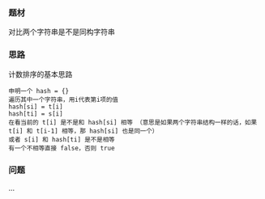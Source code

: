 ### 题材

对比两个字符串是不是同构字符串

### 思路

计数排序的基本思路

```
申明一个 hash = {}
遍历其中一个字符串，用i代表第i项的值
hash[si] = t[i]
hash[ti] = s[i]
在看当前的 t[i] 是不是和 hash[si] 相等 （意思是如果两个字符串结构一样的话，如果 t[i] 和 t[i-1] 相等，那 hash[si] 也是同一个）
或者 s[i] 和 hash[ti] 是不是相等
有一个不相等直接 false，否则 true
```

### 问题
...